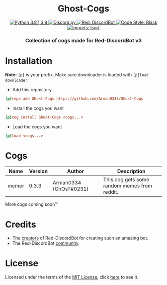 <h1 align="center">
  Ghost-Cogs
</h1>

<p align="center">
  <a href="https://www.python.org/downloads/">
    <img src="https://img.shields.io/pypi/pyversions/Red-Discordbot" alt="Python 3.8 | 3.9">
  </a>
  <a href="https://github.com/Rapptz/discord.py/">
    <img src="https://img.shields.io/badge/discord-py-blue.svg" alt="Discord.py">
  </a>
  <a href="https://github.com/Cog-Creators/Red-DiscordBot">
    <img src="https://img.shields.io/badge/Red-DiscordBot-red.svg" alt="Red: DiscordBot">
  </a>
  <a href="https://github.com/psf/black">
    <img src="https://img.shields.io/badge/code%20style-black-000000.svg" alt="Code Style: Black">
  </a>
  <a href="https://github.com/PyCQA/isort">
    <img src="https://img.shields.io/badge/%20imports-isort-%231674b1?style=flat&labelColor=ef8336" alt="Imports: Isort">
  </a>
</p>

<h3 align="center">
  Collection of cogs made for Red-DiscordBot v3
</h3>


# Installation

**Note:** `[p]` is your prefix. Make sure downloader is loaded with `[p]load downloader`.

* Add this repository

```ini
[p]repo add Ghost-Cogs https://github.com/Arman0334/Ghost-Cogs
```

* Install the cogs you want

```ini
[p]cog install Ghost-Cogs <cogs...>
```

* Load the cogs you want

```ini
[p]load <cogs...>
```

# Cogs

<table>
  <thead>
    <tr>
      <th>
        Name
      </th>
      <th>
        Version
      </th>
      <th>
        Author
      </th>
      <th>
        Description
      </th>
    </tr>
  </thead>
  <tbody>
    <tr>
      <td>
        memer
      </td>
      <td>
        0.3.3
      </td>
      <td>
        Arman0334 (GhOsT#0231)
      </td>
      <td>
        This cog gets some random memes from reddit.
      </td>
    </tr>
  </tbody>
</table>

More cogs coming soon™

# Credits

* The [creators](https://github.com/Cog-Creators) of Red-DiscordBot for creating such an amazing bot.
* The Red-DiscordBot [community](https://discord.gg/red).

# License

Licensed under the terms of the [MIT License](https://opensource.org/licenses/MIT), click [here](https://github.com/Arman0334/Ghost-Cogs/blob/main/LICENSE) to see it.
